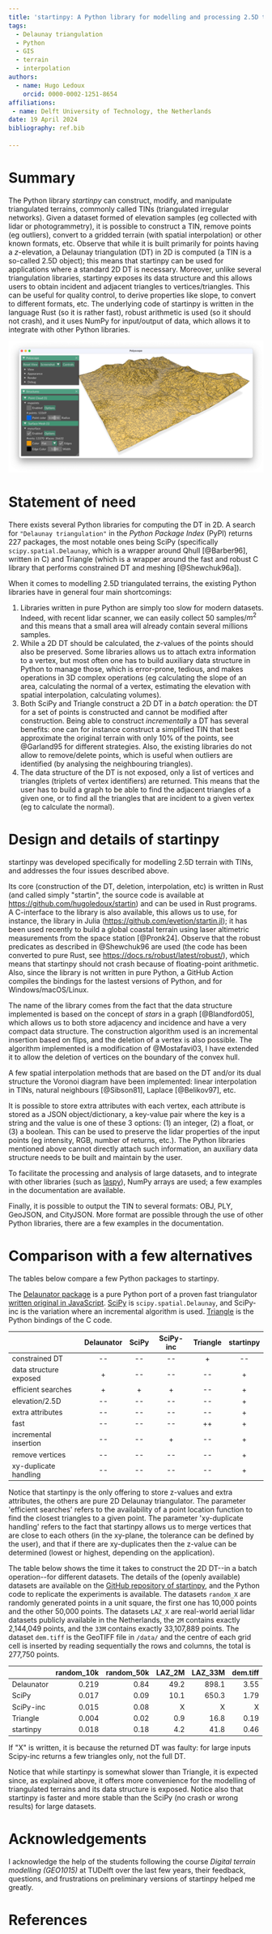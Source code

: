 ```yaml
---
title: 'startinpy: A Python library for modelling and processing 2.5D triangulated terrains'
tags:
  - Delaunay triangulation
  - Python
  - GIS
  - terrain
  - interpolation
authors:
  - name: Hugo Ledoux
    orcid: 0000-0002-1251-8654
affiliations:
 - name: Delft University of Technology, the Netherlands
date: 19 April 2024
bibliography: ref.bib

---
```


# Summary

The Python library *startinpy* can construct, modify, and manipulate triangulated terrains, commonly called TINs (triangulated irregular networks).
Given a dataset formed of elevation samples (eg collected with lidar or photogrammetry), it is possible to construct a TIN, remove points (eg outliers), convert to a gridded terrain (with spatial interpolation) or other known formats, etc.
Observe that while it is built primarily for points having a *z*-elevation, a Delaunay triangulation (DT) in 2D is computed (a TIN is a so-called 2.5D object); this means that startinpy can be used for applications where a standard 2D DT is necessary.
Moreover, unlike several triangulation libraries, startinpy exposes its data structure and this allows users to obtain incident and adjacent triangles to vertices/triangles. 
This can be useful for quality control, to derive properties like slope, to convert to different formats, etc. 
The underlying code of startinpy is written in the language Rust (so it is rather fast), robust arithmetic is used (so it should not crash), and it uses NumPy for input/output of data, which allows it to integrate with other Python libraries.

![A lidar dataset terrain reconstructed with startinpy and visualised with another Python library (Polyscope).](polyscope_gui.jpg)


# Statement of need

There exists several Python libraries for computing the DT in 2D.
A search for `"Delaunay triangulation"` in the *Python Package Index* (PyPI) returns 227 packages, the most notable ones being SciPy (specifically `scipy.spatial.Delaunay`, which is a wrapper around Qhull [@Barber96], written in C) and Triangle (which is a wrapper around the fast and robust C library that performs constrained DT and meshing [@Shewchuk96a]).

When it comes to modelling 2.5D triangulated terrains, the existing Python libraries have in general four main shortcomings:

  1. Libraries written in pure Python are simply too slow for modern datasets. Indeed, with recent lidar scanner, we can easily collect 50 samples/$m^2$ and this means that a small area will already contain several millions samples. 
  2. While a 2D DT should be calculated, the *z*-values of the points should also be preserved. Some libraries allows us to attach extra information to a vertex, but most often one has to build auxiliary data structure in Python to manage those, which is error-prone, tedious, and makes operations in 3D complex operations (eg calculating the slope of an area, calculating the normal of a vertex, estimating the elevation with spatial interpolation, calculating volumes).
  3. Both SciPy and Triangle construct a 2D DT in a *batch* operation: the DT for a set of points is constructed and cannot be modified after construction. Being able to construct *incrementally* a DT has several benefits: one can for instance construct a simplified TIN that best approximate the original terrain with only 10% of the points, see @Garland95 for different strategies. Also, the existing libraries do not allow to remove/delete points, which is useful when outliers are identified (by analysing the neighbouring triangles).
  4. The data structure of the DT is not exposed, only a list of vertices and triangles (triplets of vertex identifiers) are returned. This means that the user has to build a graph to be able to find the adjacent triangles of a given one, or to find all the triangles that are incident to a given vertex (eg to calculate the normal).


# Design and details of startinpy

startinpy was developed specifically for modelling 2.5D terrain with TINs, and addresses the four issues described above.

Its core (construction of the DT, deletion, interpolation, etc) is written in Rust (and called simply "startin", the source code is available at https://github.com/hugoledoux/startin) and can be used in Rust programs. 
A C-interface to the library is also available, this allows us to use, for instance, the library in Julia (https://github.com/evetion/startin.jl); it has been used recently to build a global coastal terrain using laser altimetric measurements from the space station [@Pronk24].
Observe that the robust predicates as described in @Shewchuk96 are used (the code has been converted to pure Rust, see https://docs.rs/robust/latest/robust/), which means that startinpy should not crash because of floating-point arithmetic.
Also, since the library is not written in pure Python, a GitHub Action compiles the bindings for the lastest versions of Python, and for Windows/macOS/Linux.

The name of the library comes from the fact that the data structure implemented is based on the concept of *stars* in a graph [@Blandford05], which allows us to both store adjacency and incidence and have a very compact data structure.
The construction algorithm used is an incremental insertion based on flips, and the deletion of a vertex is also possible. 
The algorithm implemented is a modification of @Mostafavi03, I have extended it to allow the deletion of vertices on the boundary of the convex hull. 

A few spatial interpolation methods that are based on the DT and/or its dual structure the Voronoi diagram have been implemented: linear interpolation in TINs, natural neighbours [@Sibson81], Laplace [@Belikov97], etc.

It is possible to store extra attributes with each vertex, each attribute is stored as a JSON object/dictionary, a key-value pair where the key is a string and the value is one of these 3 options: (1) an integer, (2) a float, or (3) a boolean.
This can be used to preserve the lidar properties of the input points (eg intensity, RGB, number of returns, etc.).
The Python libraries mentioned above cannot directly attach such information, an auxiliary data structure needs to be built and maintain by the user.

To facilitate the processing and analysis of large datasets, and to integrate with other libraries (such as [laspy](https://github.com/laspy/laspy)), NumPy arrays are used; a few examples in the documentation are available.

Finally, it is possible to output the TIN to several formats: OBJ, PLY, GeoJSON, and CityJSON.
More format are possible through the use of other Python libraries, there are a few examples in the documentation.


# Comparison with a few alternatives

The tables below compare a few Python packages to startinpy.

The [Delaunator package](https://github.com/HakanSeven12/Delaunator-Python) is a pure Python port of a proven fast triangulator [written original in JavaScript](https://github.com/mapbox/delaunator). 
[SciPy](https://docs.scipy.org/doc/scipy/reference/generated/scipy.spatial.Delaunay.html)  is `scipy.spatial.Delaunay`, and SciPy-inc is the variation where an incremental algorithm is used.
[Triangle](https://pypi.org/project/triangle/) is the Python bindings of the C code. 

|                        | Delaunator | SciPy | SciPy-inc | Triangle | startinpy |
|------------------------|:----------:|:-----:|:---------:|:--------:|:---------:|
| constrained DT         |    --      | --    |     --    |   +      |   --      |
| data structure exposed |    +       | --    |     --    |   --     |   +       |
| efficient searches     |    +       | +     |     +     |   --     |   +       |
| elevation/2.5D         |    --      | --    |     --    |   --     |   +       |
| extra attributes       |    --      | --    |     --    |   --     |   +       |
| fast                   |    --      | --    |     --    |   ++     |   +       |
| incremental insertion  |    --      | --    |     +     |   --     |   +       |
| remove vertices        |    --      | --    |     --    |   --     |   +       |
| xy-duplicate handling  |    --      | --    |     --    |   --     |   +       |


Notice that startinpy is the only offering to store z-values and extra attributes, the others are pure 2D Delaunay triangulator.
The parameter 'efficient searches' refers to the availability of a point location function to find the closest triangles to a given point.
The parameter 'xy-duplicate handling' refers to the fact that startinpy allows us to merge vertices that are close to each others (in the xy-plane, the tolerance can be defined by the user), and that if there are xy-duplicates then the z-value can be determined (lowest or highest, depending on the application).


The table below shows the time it takes to construct the 2D DT--in a batch operation--for different datasets.
The details of the (openly available) datasets are available on the [GitHub repository of startinpy](https://github.com/hugoledoux/startinpy/tree/joss/dt_comparisons), and the Python code to replicate the experiments is available.
The datasets `random_X` are randomly generated points in a unit square, the first one has 10,000 points and the other 50,000 points.
The datasets `LAZ_X` are real-world aerial lidar datasets publicly available in the Netherlands, the `2M` contains exactly 2,144,049 points, and the `33M` contains exactly 33,107,889 points. 
The dataset `dem.tiff` is the GeoTIFF file in `/data/` and the centre of each grid cell is inserted by reading sequentially the rows and columns, the total is 277,750 points.

|            |random_10k|random_50k|LAZ_2M|LAZ_33M|dem.tiff|
|:-----------|---------:|---------:|-----:|------:|-------:|
| Delaunator |   0.219  |    0.84  | 49.2 | 898.1 |   3.55 |
| SciPy      |   0.017  |    0.09  | 10.1 | 650.3 |   1.79 |
| SciPy-inc  |   0.015  |    0.08  |    X |     X |      X |
| Triangle   |   0.004  |    0.02  |  0.9 |  16.8 |   0.19 |
| startinpy  |   0.018  |    0.18  |  4.2 |  41.8 |   0.46 |

If "X" is written, it is because the returned DT was faulty: for large inputs Scipy-inc returns a few triangles only, not the full DT.

Notice that while startinpy is somewhat slower than Triangle, it is expected since, as explained above, it offers more convenience for the modelling of triangulated terrains and its data structure is exposed.
Notice also that startinpy is faster and more stable than the SciPy (no crash or wrong results) for large datasets.


# Acknowledgements

I acknowledge the help of the students following the course *Digital terrain modelling (GEO1015)* at TUDelft over the last few years, their feedback, questions, and frustrations on preliminary versions of startinpy helped me greatly.

# References